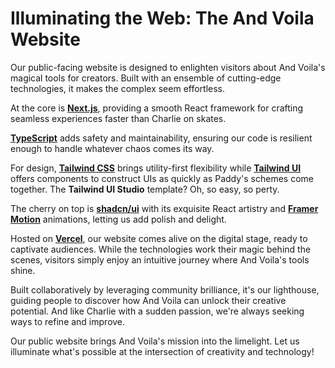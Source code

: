 # Illuminating the Web: The And Voila Website

Our public-facing website is designed to enlighten visitors about And Voila's magical tools for creators. Built with an ensemble of cutting-edge technologies, it makes the complex seem effortless.

At the core is [**Next.js**](https://nextjs.org/), providing a smooth React framework for crafting seamless experiences faster than Charlie on skates.

[**TypeScript**](https://www.typescriptlang.org/) adds safety and maintainability, ensuring our code is resilient enough to handle whatever chaos comes its way.

For design, [**Tailwind CSS**](https://tailwindcss.com/) brings utility-first flexibility while [**Tailwind UI**](https://tailwindui.com/) offers components to construct UIs as quickly as Paddy's schemes come together. The **Tailwind UI Studio** template? Oh, so easy, so perty.

The cherry on top is [**shadcn/ui**](https://ui.shadcn.com/) with its exquisite React artistry and [**Framer Motion**](https://www.framer.com/motion/) animations, letting us add polish and delight.

Hosted on [**Vercel**](http://vercel.com/), our website comes alive on the digital stage, ready to captivate audiences. While the technologies work their magic behind the scenes, visitors simply enjoy an intuitive journey where And Voila's tools shine.

Built collaboratively by leveraging community brilliance, it's our lighthouse, guiding people to discover how And Voila can unlock their creative potential. And like Charlie with a sudden passion, we're always seeking ways to refine and improve.

Our public website brings And Voila's mission into the limelight. Let us illuminate what's possible at the intersection of creativity and technology!
